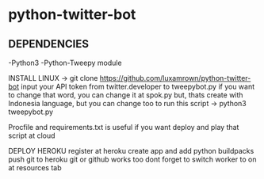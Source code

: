 # python-twitter-bot

## DEPENDENCIES

-Python3
-Python-Tweepy module

INSTALL LINUX
-> git clone https://github.com/luxamrown/python-twitter-bot
input your API token from twitter.developer to tweepybot.py
if you want to change that word, you can change it at spok.py but, thats create with Indonesia language, but you can change too
to run this script
-> python3 tweepybot.py

Procfile and requirements.txt is useful if you want deploy and play that script at cloud

DEPLOY HEROKU
register at heroku
create app and add python buildpacks
push git to heroku git or github works too
dont forget to switch worker to on at resources tab
